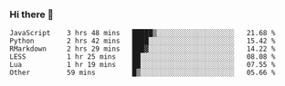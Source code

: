 ### Hi there 👋

<!--
**gustavkrist/gustavkrist** is a ✨ _special_ ✨ repository because its `README.md` (this file) appears on your GitHub profile.

Here are some ideas to get you started:

- 🔭 I’m currently working on ...
- 🌱 I’m currently learning ...
- 👯 I’m looking to collaborate on ...
- 🤔 I’m looking for help with ...
- 💬 Ask me about ...
- 📫 How to reach me: ...
- 😄 Pronouns: ...
- ⚡ Fun fact: ...
-->

<!--START_SECTION:waka-->

```text
JavaScript    3 hrs 48 mins   █████▒░░░░░░░░░░░░░░░░░░░   21.68 %
Python        2 hrs 42 mins   ████░░░░░░░░░░░░░░░░░░░░░   15.42 %
RMarkdown     2 hrs 29 mins   ███▓░░░░░░░░░░░░░░░░░░░░░   14.22 %
LESS          1 hr 25 mins    ██░░░░░░░░░░░░░░░░░░░░░░░   08.08 %
Lua           1 hr 19 mins    ██░░░░░░░░░░░░░░░░░░░░░░░   07.55 %
Other         59 mins         █▒░░░░░░░░░░░░░░░░░░░░░░░   05.66 %
```

<!--END_SECTION:waka-->
